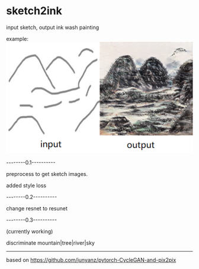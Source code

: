 # sketch2ink
input sketch, output ink wash painting


example:
![Alt text](https://github.com/Sky24H/sketch2ink/blob/master/result.jpg)


--------0.1----------

preprocess to get sketch images.

added style loss 

--------0.2----------

change resnet to resunet

--------0.3----------

(currently working)

discriminate mountain|tree|river|sky





-------------------------

based on https://github.com/junyanz/pytorch-CycleGAN-and-pix2pix
